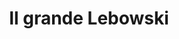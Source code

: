 ---
layout: post
title: Il grande Lebowski
director: Joel Cohen
year: 1998
cover: https://images.mubicdn.net/images/film/320/cache-47561-1578575376/image-w1280.jpg
imdb250: true
---